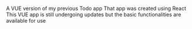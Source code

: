 A VUE version of my previous Todo app
That app was created using React
This VUE app is still undergoing updates but the basic functionalities are available  for use
